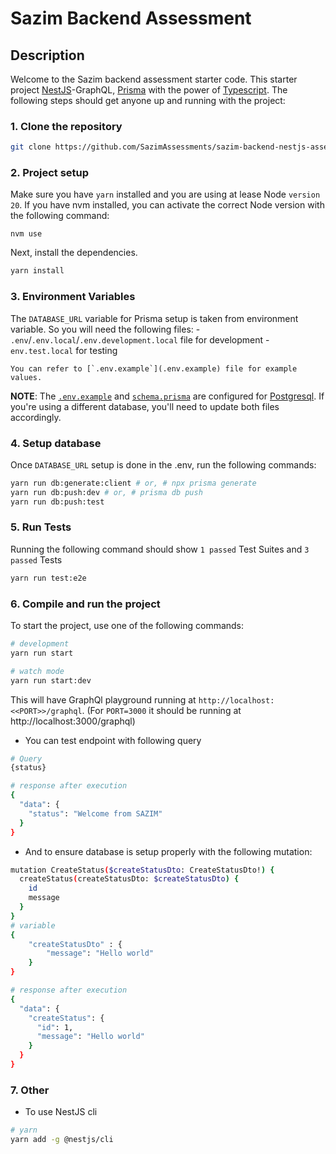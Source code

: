 # Sazim Backend Assessment

## Description

Welcome to the Sazim backend assessment starter code. This starter project [NestJS](https://github.com/nestjs/nest)-GraphQL, [Prisma](https://www.prisma.io/) with the power of [Typescript](https://www.typescriptlang.org/). The following steps should get anyone up and running with the project:

### 1. **Clone the repository**
```bash
git clone https://github.com/SazimAssessments/sazim-backend-nestjs-assessment-starter.git # <put_folder_name>
```
### 2. **Project setup** 

Make sure you have `yarn` installed and you are using at lease Node `version 20`.  If you have nvm installed, you can activate the correct Node version with the following command: 
```
nvm use
```

Next, install the dependencies.

```bash
yarn install
```

### 3. **Environment Variables**
 The `DATABASE_URL` variable for Prisma setup is taken from environment variable. So you will need the following files:
    - `.env`/`.env.local`/`.env.development.local` file for development
    - `env.test.local` for testing

    You can refer to [`.env.example`](.env.example) file for example values. 
    
**NOTE**: The [`.env.example`](.env.example)  and [`schema.prisma`](prisma/schema.prisma) are configured for [Postgresql](https://www.postgresql.org/).  If you're using a different database, you'll need to update both files accordingly.

### 4. **Setup database**

Once `DATABASE_URL` setup is done in the .env, run the following commands:
```bash
yarn run db:generate:client # or, # npx prisma generate
yarn run db:push:dev # or, # prisma db push
yarn run db:push:test 
```

### 5. **Run Tests**

Running the following command should show `1 passed` Test Suites and `3 passed` Tests

```bash
yarn run test:e2e
```


### 6. **Compile and run the project**

To start the project, use one of the following commands:

```bash
# development
yarn run start

# watch mode
yarn run start:dev
```

This will have GraphQl playground running at `http://localhost:<<PORT>>/graphql`. (For `PORT=3000` it should be running at http://localhost:3000/graphql)

- You can test endpoint with following query

```bash
# Query
{status}

# response after execution
{
  "data": {
    "status": "Welcome from SAZIM"
  }
}
```

- And to ensure database is setup properly with the following mutation:

```bash
mutation CreateStatus($createStatusDto: CreateStatusDto!) {
  createStatus(createStatusDto: $createStatusDto) {
    id
    message
  }
}
# variable
{ 
    "createStatusDto" : { 
        "message": "Hello world" 
    }
}

# response after execution
{
  "data": {
    "createStatus": {
      "id": 1,
      "message": "Hello world"
    }
  }
}
```


### 7. Other

- To use NestJS cli
```bash
# yarn
yarn add -g @nestjs/cli
```
